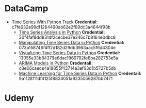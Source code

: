 # DataCamp

* [Time Series With Python Track][1] **Credential:** c7fe632e98df1294490ab82e2f89dc3a4844f98b
  * [Time Series Analysis in Python][2] **Credential:** 30f4faf8dd831df2cecbe37e246c7b8164e0dbc8
  * [Manipulating Time Series Data in Python][3] **Credential:** 073a158746f4ff2d182d29db3963aac5f6d4304e
  * [Visualizing Time Series Data in Python][4] **Credential:** 13055e33b84379e6dac1969792fe8ba282753e5a
  * [ARIMA Models in Python][5] **Credentail:** c8e06caece4a18855f43714a3ef63d1b5727b5db
  * [Machine Learning for Time Series Data in Python][6] **Credentail:** 9a1128f11df4125f8834051a9235056287bb7471
# Udemy


[1]: https://www.datacamp.com/statement-of-accomplishment/track/c7fe632e98df1294490ab82e2f89dc3a4844f98b
[2]: https://www.datacamp.com/statement-of-accomplishment/course/30f4faf8dd831df2cecbe37e246c7b8164e0dbc8
[3]: https://www.datacamp.com/statement-of-accomplishment/course/073a158746f4ff2d182d29db3963aac5f6d4304e
[4]: https://www.datacamp.com/statement-of-accomplishment/course/13055e33b84379e6dac1969792fe8ba282753e5a
[5]: https://www.datacamp.com/statement-of-accomplishment/course/c8e06caece4a18855f43714a3ef63d1b5727b5db
[6]: https://www.datacamp.com/statement-of-accomplishment/course/9a1128f11df4125f8834051a9235056287bb7471
